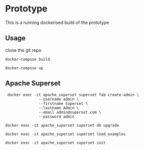 # Prototype
This is a running dockerised build of the prototype


## Usage
clone the git repo
```
docker-compose build
```
```
docker-compose up
```



## Apache Superset 

```
 docker exec -it apache_superset superset fab create-admin \
               --username admin \
               --firstname Superset \
               --lastname Admin \
               --email admin@superset.com \
               --password admin
```

```
docker exec -it apache_superset superset db upgrade
```


```
docker exec -it apache_superset superset load_examples
```

```
docker exec -it apache_superset superset init
```